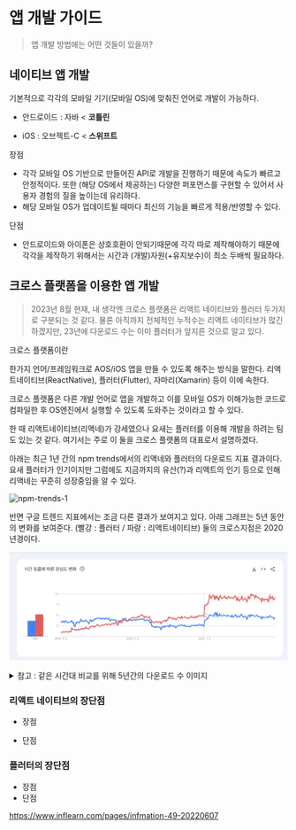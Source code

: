 # 앱 개발 가이드

> 앱 개발 방법에는 어떤 것들이 있을까?

## 네이티브 앱 개발

기본적으로 각각의 모바일 기기(모바일 OS)에 맞춰진 언어로 개발이 가능하다.

- 안드로이드 : 자바 < **코틀린**

- iOS : 오브젝트-C < **스위프트**

장점

- 각각 모바일 OS 기반으로 만들어진 API로 개발을 진행하기 때문에 속도가 빠르고 안정적이다. 또한 (해당 OS에서 제공하는) 다양한 퍼포먼스를 구현할 수 있어서 사용자 경험의 질을 높이는데 유리하다.
- 해당 모바일 OS가 업데이트될 때마다 최신의 기능을 빠르게 적용/반영할 수 있다.

단점

- 안드로이드와 아이폰은 상호호환이 안되기때문에 각각 따로 제작해야하기 때문에 각각을 제작하기 위해서는 시간과 (개발)자원(+유지보수)이 최소 두배씩 필요하다.

## 크로스 플랫폼을 이용한 앱 개발

> 2023년 8월 현재, 내 생각엔 크로스 플랫폼은 리액트 네이티브와 플러터 두가지로 구분되는 것 같다. 물론 아직까지 전체적인 누적수는 리액트 네이티브가 많긴하겠지만, 23년에 다운로드 수는 이미 플러터가 앞지른 것으로 알고 있다.

크로스 플랫폼이란

한가지 언어/프레임워크로 AOS/iOS 앱을 만들 수 있도록 해주는 방식을 말한다. 리액트네이티브(ReactNative), 플러터(Flutter), 자마리(Xamarin) 등이 이에 속한다.

크로스 플랫폼은 다른 개발 언어로 앱을 개발하고 이를 모바일 OS가 이해가능한 코드로 컴파일한 후 OS엔진에서 실행할 수 있도록 도와주는 것이라고 할 수 있다.

한 때 리액트네이티브(리액네)가 강세였으나 요새는 플러터를 이용해 개발을 하려는 팀도 있는 것 같다. 여기서는 주로 이 둘을 크로스 플랫폼의 대표로서 설명하겠다.

아래는 최근 1년 간의 npm trends에서의 리액네와 플러터의 다운로드 지표 결과이다. 요새 플러터가 인기이지만 그럼에도 지금까지의 유산(?)과 리액트의 인기 등으로 인해 리액네는 꾸준히 성장중임을 알 수 있다.

![npm-trends-1](/screenshots/rn-flutter-npm-trends.png)

반면 구글 트렌드 지표에서는 조금 다른 결과가 보여지고 있다. 아래 그래프는 5년 동안의 변화를 보여준다. (빨강 : 플러터 / 파랑 : 리액트네이티브) 둘의 크로스지점은 2020년경이다.

![google-trends](/screenshots/google-rn-flutter.png)

<details>
  <summary>참고 : 같은 시간대 비교를 위해 5년간의 다운로드 수 이미지</summary>

![npm-trends-1](/screenshots/rn-flutter-npm-trends-2.png)

</details>

### 리액트 네이티브의 장단점

- 장점

- 단점

### 플러터의 장단점

- 장점
- 단점

https://www.inflearn.com/pages/infmation-49-20220607
